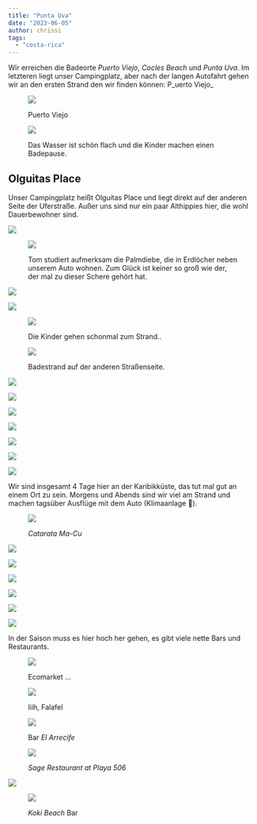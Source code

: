 ```yaml
---
title: "Punta Uva"
date: "2023-06-05"
author: chrissi
tags: 
  - "costa-rica"
---
```


Wir erreichen die Badeorte _Puerto Viejo_, _Cocles Beach_ und _Punta Uva_. Im letzteren liegt unser Campingplatz, aber nach der langen Autofahrt gehen wir an den ersten Strand den wir finden können: P_uerto Viejo_

<figure>

![](https://hafenstrand.wordpress.com/wp-content/uploads/2023/06/img_0873.jpg?w=1024)

<figcaption>

Puerto Viejo

</figcaption>

</figure>

<figure>

![](https://hafenstrand.wordpress.com/wp-content/uploads/2023/06/img_0878.jpg?w=1024)

<figcaption>

Das Wasser ist schön flach und die Kinder machen einen Badepause.

</figcaption>

</figure>

## **Olguitas Place**

Unser Campingplatz heißt Olguitas Place und liegt direkt auf der anderen Seite der Uferstraße. Außer uns sind nur ein paar Althippies hier, die wohl Dauerbewohner sind.

![](https://hafenstrand.wordpress.com/wp-content/uploads/2023/06/img_0881.jpg?w=1024)

<figure>

![](https://hafenstrand.wordpress.com/wp-content/uploads/2023/06/img_0885.jpg?w=768)

<figcaption>

Tom studiert aufmerksam die Palmdiebe, die in Erdlöcher neben unserem Auto wohnen. Zum Glück ist keiner so groß wie der, der mal zu dieser Schere gehört hat.

</figcaption>

</figure>

![](https://hafenstrand.wordpress.com/wp-content/uploads/2023/06/img_0888.jpg?w=768)

![](https://hafenstrand.wordpress.com/wp-content/uploads/2023/06/img_0890.jpg?w=1024)

<figure>

![](https://hafenstrand.wordpress.com/wp-content/uploads/2023/06/img_0893.jpg?w=1024)

<figcaption>

Die Kinder gehen schonmal zum Strand..

</figcaption>

</figure>

<figure>

![](https://hafenstrand.wordpress.com/wp-content/uploads/2023/06/img_0899.jpg?w=1024)

<figcaption>

Badestrand auf der anderen Straßenseite.

</figcaption>

</figure>

![](https://hafenstrand.wordpress.com/wp-content/uploads/2023/06/img_0903.jpg?w=1024)

![](https://hafenstrand.wordpress.com/wp-content/uploads/2023/06/img_0906.jpg?w=1024)

![](https://hafenstrand.wordpress.com/wp-content/uploads/2023/06/img_0911.jpg?w=1024)

![](https://hafenstrand.wordpress.com/wp-content/uploads/2023/06/img_0916.jpg?w=1024)

![](https://hafenstrand.wordpress.com/wp-content/uploads/2023/06/img_0974.jpg?w=1024)

![](https://hafenstrand.wordpress.com/wp-content/uploads/2023/06/img_0980.jpg?w=768)

![](https://hafenstrand.wordpress.com/wp-content/uploads/2023/06/img_0984.jpg?w=1024)

Wir sind insgesamt 4 Tage hier an der Karibikküste, das tut mal gut an einem Ort zu sein. Morgens und Abends sind wir viel am Strand und machen tagsüber Ausflüge mit dem Auto (Klimaanlage 🥶).

<figure>

![](https://hafenstrand.wordpress.com/wp-content/uploads/2023/06/img_1041.jpg?w=768)

<figcaption>

_Catarata Ma-Cu_

</figcaption>

</figure>

![](https://hafenstrand.wordpress.com/wp-content/uploads/2023/06/img_1048.jpg?w=768)

![](https://hafenstrand.wordpress.com/wp-content/uploads/2023/06/img_1050.jpg?w=1024)

![](https://hafenstrand.wordpress.com/wp-content/uploads/2023/06/img_1060.jpg?w=1024)

![](https://hafenstrand.wordpress.com/wp-content/uploads/2023/06/img_1065.jpg?w=768)

![](https://hafenstrand.wordpress.com/wp-content/uploads/2023/06/img_1074.jpg?w=768)

![](https://hafenstrand.wordpress.com/wp-content/uploads/2023/06/img_1139.jpg?w=1024)

In der Saison muss es hier hoch her gehen, es gibt viele nette Bars und Restaurants.

<figure>

![](https://hafenstrand.wordpress.com/wp-content/uploads/2023/06/img_1026.jpg?w=768)

<figcaption>

Ecomarket …

</figcaption>

</figure>

<figure>

![](https://hafenstrand.wordpress.com/wp-content/uploads/2023/06/img_1031.jpg?w=768)

<figcaption>

Iiih, Falafel

</figcaption>

</figure>

<figure>

![](https://hafenstrand.wordpress.com/wp-content/uploads/2023/06/img_1086.jpg?w=1024)

<figcaption>

Bar _El Arrecife_

</figcaption>

</figure>

<figure>

![](https://hafenstrand.wordpress.com/wp-content/uploads/2023/06/img_1144.jpg?w=1024)

<figcaption>

_Sage Restaurant at Playa 506_

</figcaption>

</figure>

![](https://hafenstrand.wordpress.com/wp-content/uploads/2023/06/img_1148.jpg?w=768)

<figure>

![](https://hafenstrand.wordpress.com/wp-content/uploads/2023/06/img_1143.jpg?w=1024)

<figcaption>

_Koki Beach_ Bar

</figcaption>

</figure>
